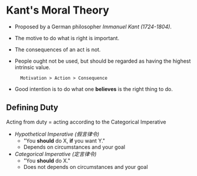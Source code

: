 # Kant's Moral Theory

- Proposed by a German philosopher _Immanuel Kant (1724-1804)_.
- The motive to do what is right is important.
- The consequences of an act is not.
- People ought not be used, but should be regarded as having the highest intrinsic value.

        Motivation > Action > Consequence

<!-- ??? -->

- Good intention is to do what one **believes** is the right thing to do.

## Defining Duty

Acting from duty = acting according to the Categorical Imperative

- _Hypothetical Imperative (假言律令)_
  - "You **should** do X, **if** you want Y."
  - Depends on circumstances and your goal
- _Categorical Imperative (定言律令)_
  - "You **should** do X."
  - Does not depends on circumstances and your goal

